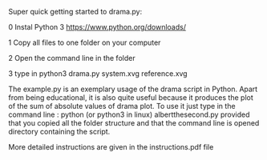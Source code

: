 Super quick getting started to drama.py: 

0 Instal Python 3 https://www.python.org/downloads/

1 Copy all files to one folder on your computer

2 Open the command line in the folder

3 type in python3 drama.py system.xvg reference.xvg

The example.py is an exemplary usage of the drama script in Python. Apart from being educational, it is also quite useful because it produces the plot of the sum of absolute values of drama plot. To use it just type in the command line :
python (or python3 in linux) albertthesecond.py
provided that you copied all the folder structure and that the command line is opened directory containing the script.


More detailed instructions are given in the instructions.pdf file


  
